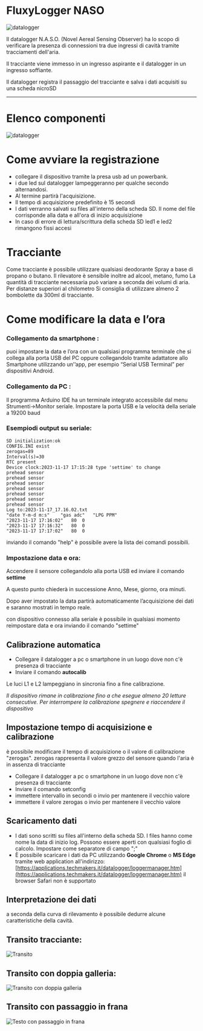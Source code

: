 # FluxyLogger NASO

![datalogger](logo.png)

Il datalogger N.A.S.O. (Novel Aereal Sensing Observer) ha lo scopo di verificare la presenza di connessioni tra due ingressi di cavità tramite tracciamenti dell'aria.

Il tracciante viene immesso in un ingresso aspirante e il datalogger in un ingresso soffiante.

Il datalogger registra il passaggio del tracciante e salva i dati acquisiti su una scheda nicroSD


-----

# Elenco componenti

![datalogger](datalogger.png)


# Come avviare la registrazione

- collegare il dispositivo tramite la presa usb ad un powerbank.
- i due led sul datalogger lampeggeranno per qualche secondo alternandosi.
- Al termine partirà l'acquisizione.
- Il tempo di acquisizione predefinito è 15 secondi
- I dati verranno salvati su files all'interno della scheda SD. Il nome del file corrisponde alla data e all'ora di inizio acquisizione
- In caso di errore di lettura/scrittura della scheda SD led1 e led2 rimangono fissi accesi

# Tracciante

Come tracciante è possibile utilizzare qualsiasi deodorante Spray a base di propano o butano.
Il rilevatore è sensibile inoltre ad alcool, metano, fumo
La quantità di tracciante necessaria può variare a seconda dei volumi di aria.
Per distanze superiori al chilometro Si consiglia di utilizzare almeno 2 bombolette da 300ml di tracciante.



 
# Come modificare la data e l’ora

### Collegamento da smartphone :
puoi impostare la data e l’ora con un qualsiasi programma terminale che si collega alla porta
USB del PC oppure collegandolo tramite adattatore allo Smartphone utilizzando un’’app, per
esempio “Serial USB Terminal” per dispositivi Android.


### Collegamento da PC :
Il programma Arduino IDE ha un terminale integrato accessibile dal menu
Strumenti->Monitor seriale.
Impostare la porta USB e la velocità della seriale a 19200 baud

### Esempiodi output su seriale:
```
SD initialization:ok
CONFIG.INI exist
zerogas=89
Interval(s)=30
RTC present
Device clock:2023-11-17 17:15:28 type 'settime' to change
prehead sensor
prehead sensor
prehead sensor
prehead sensor
prehead sensor
prehead sensor
prehead sensor
Log to:2023-11-17_17.16.02.txt
"date Y-m-d m:s"	"gas adc"	"LPG PPM" 
"2023-11-17 17:16:02"	80	0
"2023-11-17 17:16:32"	80	0
"2023-11-17 17:17:02"	80	0
```

inviando il comando "help" è possibile avere la lista dei comandi possibili.


### Impostazione data e ora:
Accendere il sensore collegandolo alla porta USB ed inviare il comando **settime**

A questo punto chiederà in successione Anno, Mese, giorno, ora minuti.

Dopo aver impostato la data partirà automaticamente l’acquisizione dei dati e saranno
mostrati in tempo reale.

con dispositivo connesso alla seriale è possibile in qualsiasi momento reimpostare data e ora inviando il comando "settime"

## Calibrazione automatica
- Collegare il datalogger a pc o smartphone in un luogo dove non c'è presenza di tracciante
- Inviare il comando **autocalib**

Le luci L1 e L2 lampeggiano in sincronia fino a fine calibrazione.

*Il dispositivo rimane in calibrazione fino a che esegue almeno 20 letture consecutive. Per interrompere la calibrazione spegnere e riaccendere il dispositivo*

## Impostazione tempo di acquisizione e calibrazione

è possibile modificare il tempo di acquisizione o il valore di calibrazione "zerogas".
zerogas rappresenta il valore grezzo del sensore quando l'aria è in assenza di tracciante 

- Collegare il datalogger a pc o smartphone in un luogo dove non c'è presenza di tracciante
- Inviare il comando setconfig
- immettere intervallo in secondi o invio per mantenere il vecchio valore
- immettere il valore zerogas o invio per mantenere il vecchio valore

## Scaricamento dati

- I dati sono scritti su files all'interno della scheda SD. I files hanno come nome la data di inizio log. Possono essere aperti con qualsiasi foglio di calcolo. Impostare come separatore di campo ";"
- È possibile scaricare i dati da PC utilizzando **Google Chrome** o **MS Edge** tramite web application all'indirizzo: [https://applications.techmakers.it/datalogger/loggermanager.htm](https://applications.techmakers.it/datalogger/loggermanager.htm)
 il browser Safari non è supportato

## Interpretazione dei dati

a seconda della curva di rilevamento è possibile dedurre alcune caratteristiche della cavità.

## Transito tracciante:
![Transito](transit.png)

## Transito con doppia galleria:
![Transito con doppia galleria](transit2.png)

## Transito con passaggio in frana
![Testo con passaggio in frana](transit3.png)


